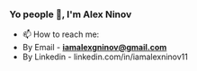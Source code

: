 <h3 align="left">Yo people 👋, I'm Alex Ninov</h3>

- 📫 How to reach me: 
- By Email - **iamalexgninov@gmail.com**
- By Linkedin - linkedin.com/in/iamalexninov11

